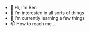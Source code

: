 - 👋 Hi, I’m Ben
- 👀 I’m interested in all sorts of things
- 🌱 I’m currently learning a few things
- 📫 How to reach me ...

<!---
btlczuk/btlczuk is a ✨ special ✨ repository because its `README.md` (this file) appears on your GitHub profile.
You can click the Preview link to take a look at your changes.
--->
